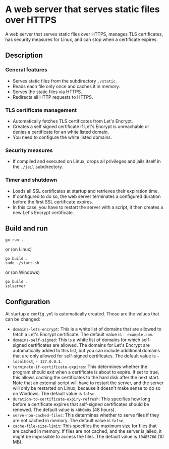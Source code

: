 # A web server that serves static files over HTTPS

A web server that serves static files over HTTPS, manages TLS certificates, has security measures for Linux, and can stop when a certificate expires.

## Description
### General features

- Serves static files from the subdirectory `./static`.
- Reads each file only once and caches it in memory.
- Serves the static files via HTTPS.
- Redirects all HTTP requests to HTTPS.

### TLS certificate management

- Automatically fetches TLS certificates from Let's Encrypt.
- Creates a self signed certificate if Let's Encrypt is unreachable or denies a certificate for an white listed domain.
- You need to configure the white listed domains.

### Security measures

- If compiled and executed on Linux, drops all privileges and jails itself in the `./jail` subdirectory.

### Timer and shutdown

- Loads all SSL certificates at startup and retrieves their expiration time.
- If configured to do so, the web server terminates a configured duration before the first SSL certificate expires.
- In this case, you have to restart the server with a script, it then creates a new Let's Encrypt certificate.

## Build and run

    go run .

or (on Linux)

    go build .
    sudo ./start.sh

or (on Windows)

    go build .
    sslserver

## Configuration

At startup a `config.yml` is automatically created. Those are the values that can be changed:

* `domains-lets-encrypt`: This is a white list of domains that are allowed to fetch a Let's Encrypt certificate. The default value is `- example.com`.
* `domains-self-signed`: This is a white list of domains for which self-signed certificates are allowed. The domains for Let's Encrypt are automatically added to this list, but you can include additional domains that are only allowed for self-signed certificates. The default value is `- localhost`, `- 127.0.0.1`.
* `terminate-if-certificate-expires`: This determines whether the program should exit when a certificate is about to expire. If set to true, this allows caching the certificates to the hard disk after the next start. Note that an external script will have to restart the server, and the server will only be restarted on Linux, because it doesn't make sense to do so on Windows. The default value is `false`.
* `duration-to-certificate-expiry-refresh`: This specifies how long before a certificate expires that self-signed certificates should be renewed. The default value is `48h0m0s` (48 hours).
* `serve-non-cached-files`: This determines whether to serve files if they are not cached in memory. The default value is `false`.
* `cache-file-size-limit`: This specifies the maximum size for files that are cached in memory. If files are not cached, and the server is jailed, it might be impossible to access the files. The default value is `10485760` (10 MB).
